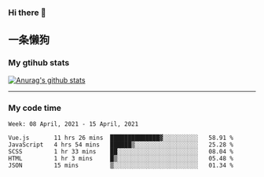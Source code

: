 ### Hi there 👋

## 一条懒狗
<!--
**kiss-me-quickly/kiss-me-quickly** is a ✨ _special_ ✨ repository because its `README.md` (this file) appears on your GitHub profile.

Here are some ideas to get you started:

- 🔭 I’m currently working on ...
- 🌱 I’m currently learning ...
- 👯 I’m looking to collaborate on ...
- 🤔 I’m looking for help with ...
- 💬 Ask me about ...
- 📫 How to reach me: ...
- 😄 Pronouns: ...
- ⚡ Fun fact: ...
-->


### My gtihub stats

[![Anurag's github stats](https://github-readme-stats.vercel.app/api?username=kiss-me-quickly)](https://github.com/anuraghazra/github-readme-stats)

***

### My code time

<!--START_SECTION:waka-->
```text
Week: 08 April, 2021 - 15 April, 2021

Vue.js       11 hrs 26 mins  ██████████████▓░░░░░░░░░░   58.91 % 
JavaScript   4 hrs 54 mins   ██████▒░░░░░░░░░░░░░░░░░░   25.28 % 
SCSS         1 hr 33 mins    ██░░░░░░░░░░░░░░░░░░░░░░░   08.04 % 
HTML         1 hr 3 mins     █▒░░░░░░░░░░░░░░░░░░░░░░░   05.48 % 
JSON         15 mins         ▒░░░░░░░░░░░░░░░░░░░░░░░░   01.34 % 
```
<!--END_SECTION:waka-->
